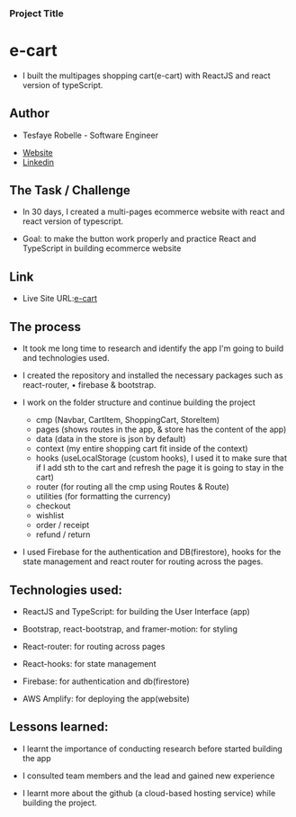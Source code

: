 ### Project Title

# e-cart

- I built the multipages shopping cart(e-cart) with ReactJS and react version of typeScript.

## Author

- Tesfaye Robelle - Software Engineer

* [Website](https://github.com/tdebella)
* [Linkedin](https://www.linkedin.com/in/tesfaye-robelle-4a2b7921a/)

## The Task / Challenge

- In 30 days, I created a multi-pages ecommerce website with react and react version of typescript.

- Goal: to make the button work properly and practice React and TypeScript in building ecommerce website

## Link

- Live Site URL:[e-cart](https://master.d1p994hz5fex3u.amplifyapp.com)

## The process

- It took me long time to research and identify the app I'm going to build and technologies used.

- I created the repository and installed the necessary packages such as react-router, • firebase & bootstrap.

- I work on the folder structure and continue building the project

  - cmp (Navbar, CartItem, ShoppingCart, StoreItem)
  - pages (shows routes in the app, & store has the content of the app)
  - data (data in the store is json by default)
  - context (my entire shopping cart fit inside of the context)
  - hooks (useLocalStorage (custom hooks), I used it to make sure that if I add sth to the cart and refresh the page it is going to stay in the cart)
  - router (for routing all the cmp using Routes & Route)
  - utilities (for formatting the currency)
  - checkout
  - wishlist
  - order / receipt
  - refund / return

- I used Firebase for the authentication and DB(firestore), hooks for the state management and react router for routing across the pages.

## Technologies used:

- ReactJS and TypeScript: for building the User Interface (app)

- Bootstrap, react-bootstrap, and framer-motion: for styling

- React-router: for routing across pages

- React-hooks: for state management

- Firebase: for authentication and db(firestore)

- AWS Amplify: for deploying the app(website)

## Lessons learned:

- I learnt the importance of conducting research before started building the app

- I consulted team members and the lead and gained new experience

- I learnt more about the github (a cloud-based hosting service) while building the project.
